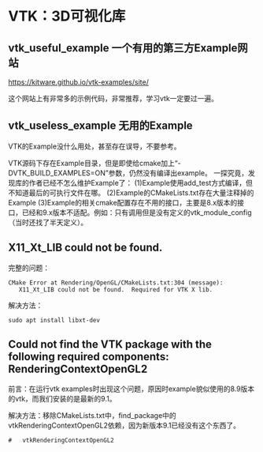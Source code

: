 # VTK：3D可视化库

## vtk_useful_example 一个有用的第三方Example网站

https://kitware.github.io/vtk-examples/site/

这个网站上有非常多的示例代码，非常推荐，学习vtk一定要过一遍。


## vtk_useless_example 无用的Example

VTK的Example没什么用处，甚至存在误导，不要参考。

VTK源码下存在Example目录，但是即使给cmake加上“-DVTK_BUILD_EXAMPLES=ON”参数，仍然没有编译出example。
一探究竟，发现库的作者已经不怎么维护Example了：
(1)Example使用add_test方式编译，但不知道最后的可执行文件在哪。
(2)Example的CMakeLists.txt存在大量注释掉的Example
(3)Example的相关cmake配置存在不用的接口，主要是8.x版本的接口，已经和9.x版本不适配。例如：只有调用但是没有定义的vtk_module_config（当时还找了半天定义）。

## X11_Xt_LIB could not be found.

完整的问题：
```
CMake Error at Rendering/OpenGL/CMakeLists.txt:304 (message):
   X11_Xt_LIB could not be found.  Required for VTK X lib.
```

解决方法：

```
sudo apt install libxt-dev
```

## Could not find the VTK package with the following required components: RenderingContextOpenGL2

前言：在运行vtk examples时出现这个问题，原因时example貌似使用的8.9版本的vtk，而我们安装的是最新的9.1。

解决方法：移除CMakeLists.txt中，find_package中的vtkRenderingContextOpenGL2依赖，因为新版本9.1已经没有这个东西了。

```
#   vtkRenderingContextOpenGL2

```